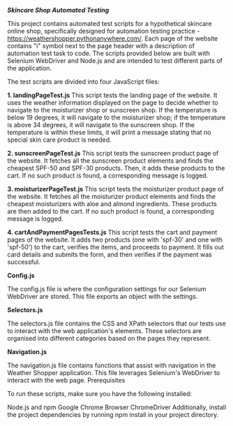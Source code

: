 ***Skincare Shop Automated Testing***

This project contains automated test scripts for a hypothetical skincare online shop, specifically designed for automation testing practice - https://weathershopper.pythonanywhere.com/. Each page of the website contains "i" symbol next to the page header with a description of automation test task to code.
The scripts provided below are built with Selenium WebDriver and Node.js and are intended to test different parts of the application.

The test scripts are divided into four JavaScript files:

**1. landingPageTest.js**
This script tests the landing page of the website. It uses the weather information displayed on the page to decide whether to navigate to the moisturizer shop or sunscreen shop. If the temperature is below 19 degrees, it will navigate to the moisturizer shop; if the temperature is above 34 degrees, it will navigate to the sunscreen shop. If the temperature is within these limits, it will print a message stating that no special skin care product is needed.

**2. sunscreenPageTest.js**
This script tests the sunscreen product page of the website. It fetches all the sunscreen product elements and finds the cheapest SPF-50 and SPF-30 products. Then, it adds these products to the cart. If no such product is found, a corresponding message is logged.

**3. moisturizerPageTest.js**
This script tests the moisturizer product page of the website. It fetches all the moisturizer product elements and finds the cheapest moisturizers with aloe and almond ingredients. These products are then added to the cart. If no such product is found, a corresponding message is logged.

**4. cartAndPaymentPagesTests.js**
This script tests the cart and payment pages of the website. It adds two products (one with 'spf-30' and one with 'spf-50') to the cart, verifies the items, and proceeds to payment. It fills out card details and submits the form, and then verifies if the payment was successful.

**Config.js**

The config.js file is where the configuration settings for our Selenium WebDriver are stored. This file exports an object with the settings.

**Selectors.js**

The selectors.js file contains the CSS and XPath selectors that our tests use to interact with the web application's elements. These selectors are organised into different categories based on the pages they represent.

**Navigation.js**

The navigation.js file contains functions that assist with navigation in the Weather Shopper application. This file leverages Selenium's WebDriver to interact with the web page.
Prerequisites

To run these scripts, make sure you have the following installed:

Node.js and npm
Google Chrome Browser
ChromeDriver
Additionally, install the project dependencies by running npm install in your project directory.
